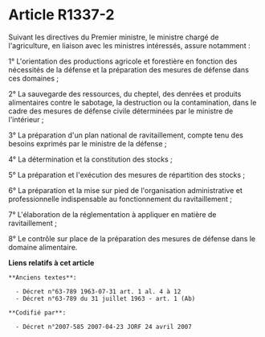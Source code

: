 # Article R1337-2

Suivant les directives du Premier ministre, le ministre chargé de l'agriculture, en liaison avec les ministres intéressés,
assure notamment :

1° L'orientation des productions agricole et forestière en fonction des nécessités de la défense et la préparation des
mesures de défense dans ces domaines ;

2° La sauvegarde des ressources, du cheptel, des denrées et produits alimentaires contre le sabotage, la destruction ou la
contamination, dans le cadre des mesures de défense civile déterminées par le ministre de l'intérieur ;

3° La préparation d'un plan national de ravitaillement, compte tenu des besoins exprimés par le ministre de la défense ;

4° La détermination et la constitution des stocks ;

5° La préparation et l'exécution des mesures de répartition des stocks ;

6° La préparation et la mise sur pied de l'organisation administrative et professionnelle indispensable au fonctionnement du
ravitaillement ;

7° L'élaboration de la réglementation à appliquer en matière de ravitaillement ;

8° Le contrôle sur place de la préparation des mesures de défense dans le domaine alimentaire.

**Liens relatifs à cet article**

	**Anciens textes**:

	  - Décret n°63-789 1963-07-31 art. 1 al. 4 à 12
	  - Décret n°63-789 du 31 juillet 1963 - art. 1 (Ab)

	**Codifié par**:

	  - Décret n°2007-585 2007-04-23 JORF 24 avril 2007
